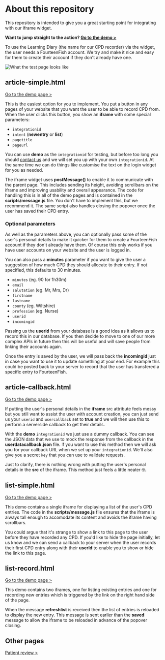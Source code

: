 # About this repository

This repository is intended to give you a great starting point for integrating with our iframe widget.

**Want to jump straight to the action? [Go to the demo >](https://philwilks.github.io/FourteenFish-Integration/article-simple.html)**

To use the Learning Diary (the name for our CPD recorder) via the widget, the user needs a FourteenFish account. We try and make it nice and easy for them to create their account if they don't already have one.

![What the test page looks like](http://i.imgur.com/G1Q78cb.png)

## article-simple.html

[Go to the demo page >](https://philwilks.github.io/FourteenFish-Integration/article-simple.html)

This is the easiest option for you to implement. You put a button in any pages of your website that you want the user to be able to record CPD from. When the user clicks this button, you show an **iframe** with some special parameters:

+ `integrationid`
+ `intent` (**newentry** or **list**)
+ `pagetitle`
+ `pageurl`

You can use **demo** as the `integrationid` for testing, but before too long you should [contact us](https://www.fourteenfish.com/contact) and we will set you up with your own `integrationid`. At the same time we can do things like customise the text on the login widget for you as needed.

The iframe widget uses **postMessage()** to enable it to communicate with the parent page. This includes sending its height, avoiding scrollbars on the iframe and improving usability and overall appearance. The code for handling this is in all of the demo pages and is contained in the **scripts/message.js** file. You don't have to implement this, but we recommend it. The same script also handles closing the popover once the user has saved their CPD entry.

### Optional parameters

As well as the parameters above, you can optionally pass some of the user's personal details to make it quicker for them to create a FourteenFish account if they don't already have them. Of course this only works if you have user accounts on your website and the user is logged in.

You can also pass a **minutes** parameter if you want to give the user a suggestion of how much CPD they should allocate to their entry. If not specified, this defaults to 30 minutes.

+ `minutes` (eg. 90 for 1h30m)
+ `email`
+ `salutation` (eg. Mr, Mrs, Dr)
+ `firstname`
+ `lastname`
+ `county` (eg. Wiltshire)
+ `profession` (eg. Nurse)
+ `userid`
+ `incomingid`

Passing us the **userid** from your database is a good idea as it allows us to record this in our database. If you then decide to move to one of our more complex APIs in future then this will be useful and will save people from linking their accounts again.

Once the entry is saved by the user, we will pass back the **incomingid** just in case you want to use it to update something at your end. For example this could be posted back to your server to record that the user has transfered a specific entry to FourteenFish.

## article-callback.html

[Go to the demo page >](https://philwilks.github.io/FourteenFish-Integration/article-callback.html)

If putting the user's personal details in the **iframe** src attribute feels messy but you still want to assist the user with account creation, you can just send us your `userid` and `usercallback` set to **true** and we will then use this to perform a serverside callback to get their details. 

With the **demo** `integrationid` we just use a dummy callback. You can see the JSON data that we use to mock the response from the callback in the **userdatacallback.json** file. If you want to use this method then we will ask you for your callback URL when we set up your `integrationid`. We'll also give you a secret `key` that you can use to validate requests.

Just to clarify, there is nothing wrong with putting the user's personal details in the **src** of the iframe. This method just feels a little neater 🤓.  

## list-simple.html

[Go to the demo page >](https://philwilks.github.io/FourteenFish-Integration/list-simple.html)

This demo contains a single iframe for displaying a list of the user's CPD entries. The code in the **scripts/message.js** file ensures that the iframe is always tall enough to accomodate its content and avoids the iframe having scrollbars.

You could argue that it's strange to show a link to this page to the user before they have recorded any CPD. If you'd like to hide the page initially, let us know and we can send a callback to your server when the user records their first CPD entry along with their **userId** to enable you to show or hide the link to this page.

## list-record.html

[Go to the demo page >](https://philwilks.github.io/FourteenFish-Integration/list-record.html)

This demo contains two iframes, one for listing existing entries and one for recording new entries which is triggered by the link on the right hand side of the page.

When the message **refreshlist** is received then the list of entries is reloaded to display the new entry. This message is sent earlier than the **saved** message to allow the iframe to be reloaded in advance of the popover closing.

## Other pages

[Patient review >](https://philwilks.github.io/FourteenFish-Integration/patientreview.html)
